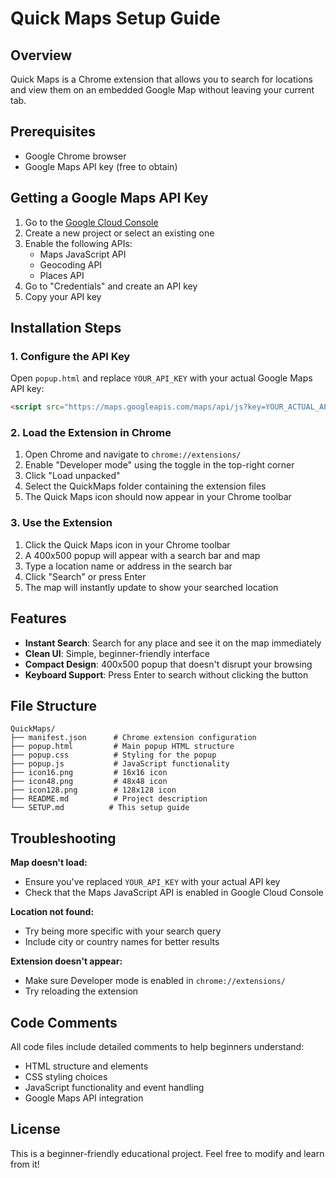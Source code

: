 # Quick Maps Setup Guide

## Overview
Quick Maps is a Chrome extension that allows you to search for locations and view them on an embedded Google Map without leaving your current tab.

## Prerequisites
- Google Chrome browser
- Google Maps API key (free to obtain)

## Getting a Google Maps API Key

1. Go to the [Google Cloud Console](https://console.cloud.google.com/)
2. Create a new project or select an existing one
3. Enable the following APIs:
   - Maps JavaScript API
   - Geocoding API
   - Places API
4. Go to "Credentials" and create an API key
5. Copy your API key

## Installation Steps

### 1. Configure the API Key

Open `popup.html` and replace `YOUR_API_KEY` with your actual Google Maps API key:

```html
<script src="https://maps.googleapis.com/maps/api/js?key=YOUR_ACTUAL_API_KEY&libraries=places"></script>
```

### 2. Load the Extension in Chrome

1. Open Chrome and navigate to `chrome://extensions/`
2. Enable "Developer mode" using the toggle in the top-right corner
3. Click "Load unpacked"
4. Select the QuickMaps folder containing the extension files
5. The Quick Maps icon should now appear in your Chrome toolbar

### 3. Use the Extension

1. Click the Quick Maps icon in your Chrome toolbar
2. A 400x500 popup will appear with a search bar and map
3. Type a location name or address in the search bar
4. Click "Search" or press Enter
5. The map will instantly update to show your searched location

## Features

- **Instant Search**: Search for any place and see it on the map immediately
- **Clean UI**: Simple, beginner-friendly interface
- **Compact Design**: 400x500 popup that doesn't disrupt your browsing
- **Keyboard Support**: Press Enter to search without clicking the button

## File Structure

```
QuickMaps/
├── manifest.json      # Chrome extension configuration
├── popup.html         # Main popup HTML structure
├── popup.css          # Styling for the popup
├── popup.js           # JavaScript functionality
├── icon16.png         # 16x16 icon
├── icon48.png         # 48x48 icon
├── icon128.png        # 128x128 icon
├── README.md          # Project description
└── SETUP.md          # This setup guide
```

## Troubleshooting

**Map doesn't load:**
- Ensure you've replaced `YOUR_API_KEY` with your actual API key
- Check that the Maps JavaScript API is enabled in Google Cloud Console

**Location not found:**
- Try being more specific with your search query
- Include city or country names for better results

**Extension doesn't appear:**
- Make sure Developer mode is enabled in `chrome://extensions/`
- Try reloading the extension

## Code Comments

All code files include detailed comments to help beginners understand:
- HTML structure and elements
- CSS styling choices
- JavaScript functionality and event handling
- Google Maps API integration

## License

This is a beginner-friendly educational project. Feel free to modify and learn from it!
